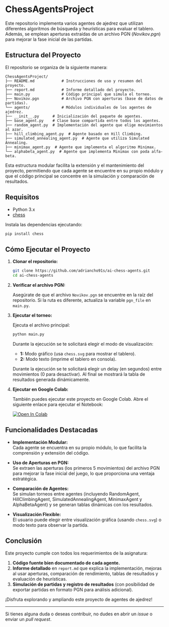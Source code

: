 # ChessAgentsProject

Este repositorio implementa varios agentes de ajedrez que utilizan diferentes algoritmos de búsqueda y heurísticas para evaluar el tablero. Además, se emplean aperturas extraídas de un archivo PGN (*Novikov.pgn*) para mejorar la fase inicial de las partidas.

## Estructura del Proyecto

El repositorio se organiza de la siguiente manera:

```plaintext
ChessAgentsProject/
├── README.md            # Instrucciones de uso y resumen del proyecto.
├── report.md            # Informe detallado del proyecto.
├── main.py              # Código principal que simula el torneo.
├── Novikov.pgn          # Archivo PGN con aperturas (base de datos de partidas).
└── agents/              # Módulos individuales de los agentes de ajedrez.
├── __init__.py      # Inicialización del paquete de agentes.
├── base_agent.py    # Clase base compartida entre todos los agentes.
├── random_agent.py  # Implementación del agente que elige movimientos al azar.
├── hill_climbing_agent.py  # Agente basado en Hill Climbing.
├── simulated_annealing_agent.py  # Agente que utiliza Simulated Annealing.
├── minimax_agent.py  # Agente que implementa el algoritmo Minimax.
└── alphabeta_agent.py  # Agente que implementa Minimax con poda alfa-beta.
```

Esta estructura modular facilita la extensión y el mantenimiento del proyecto, permitiendo que cada agente se encuentre en su propio módulo y que el código principal se concentre en la simulación y comparación de resultados.

## Requisitos

- Python 3.x
- [chess](https://pypi.org/project/chess/)

Instala las dependencias ejecutando:

```bash
pip install chess
```

## Cómo Ejecutar el Proyecto

1. **Clonar el repositorio:**

   ```bash
   git clone https://github.com/adriancho91s/ai-chess-agents.git
   cd ai-chess-agents
   ```

2. **Verificar el archivo PGN:**

   Asegúrate de que el archivo `Novikov.pgn` se encuentre en la raíz del repositorio. Si la ruta es diferente, actualiza la variable `pgn_file` en `main.py`.

3. **Ejecutar el torneo:**

   Ejecuta el archivo principal:

   ```bash
   python main.py
   ```

   Durante la ejecución se te solicitará elegir el modo de visualización:
   - **1:** Modo gráfico (usa `chess.svg` para mostrar el tablero).
   - **2:** Modo texto (imprime el tablero en consola).
     
   Durante la ejecución se te solicitará elegir un delay (en segundos) entre movimientos (0 para desactivar).
   Al final se mostrará la tabla de resultados generada dinámicamente.

4. **Ejecutar en Google Colab:**

   También puedes ejecutar este proyecto en Google Colab. Abre el siguiente enlace para ejecutar el Notebook:

   [![Open In Colab](https://colab.research.google.com/assets/colab-badge.svg)](https://colab.research.google.com/drive/1puoo94dvGLkbRCZd4HsmXFyL7N92LiQ8?usp=sharing)

## Funcionalidades Destacadas

- **Implementación Modular:**  
  Cada agente se encuentra en su propio módulo, lo que facilita la comprensión y extensión del código.

- **Uso de Aperturas en PGN:**  
  Se extraen las aperturas (los primeros 5 movimientos) del archivo PGN para mejorar la fase inicial del juego, lo que proporciona una ventaja estratégica.

- **Comparación de Agentes:**  
  Se simulan torneos entre agentes (incluyendo RandomAgent, HillClimbingAgent, SimulatedAnnealingAgent, MinimaxAgent y AlphaBetaAgent) y se generan tablas dinámicas con los resultados.

- **Visualización Flexible:**  
  El usuario puede elegir entre visualización gráfica (usando `chess.svg`) o modo texto para observar la partida.

## Conclusión

Este proyecto cumple con todos los requerimientos de la asignatura:

1. **Código fuente bien documentado de cada agente.**
2. **Informe detallado** en `report.md` que explica la implementación, mejoras al usar aperturas, comparación de rendimiento, tablas de resultados y evaluación de heurísticas.
3. **Simulación de partidas y registro de resultados** (con posibilidad de exportar partidas en formato PGN para análisis adicional).

¡Disfruta explorando y ampliando este proyecto de agentes de ajedrez!

---

Si tienes alguna duda o deseas contribuir, no dudes en abrir un _issue_ o enviar un _pull request_.